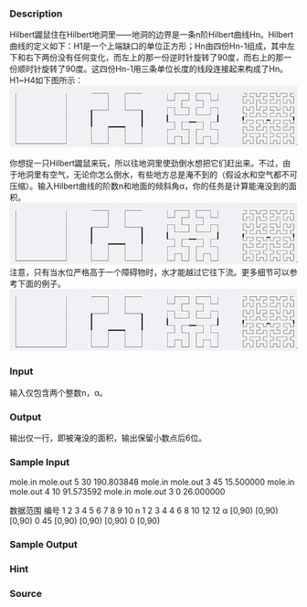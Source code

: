 
### Description
Hilbert鼹鼠住在Hilbert地洞里——地洞的边界是一条n阶Hilbert曲线Hn。Hilbert曲线的定义如下：H1是一个上端缺口的单位正方形；Hn由四份Hn-1组成，其中左下和右下两份没有任何变化，而左上的那一份逆时针旋转了90度，而右上的那一份顺时针旋转了90度。这四份Hn-1用三条单位长度的线段连接起来构成了Hn。H1~H4如下图所示：
![](/images/1817_1.jpg) 

你想捉一只Hilbert鼹鼠来玩，所以往地洞里使劲倒水想把它们赶出来。不过，由于地洞里有空气，无论你怎么倒水，有些地方总是淹不到的（假设水和空气都不可压缩）。输入Hilbert曲线的阶数n和地面的倾斜角α，你的任务是计算能淹没到的面积。
![](/images/1817_2.jpg)
注意，只有当水位严格高于一个障碍物时，水才能越过它往下流。更多细节可以参考下面的例子。
![](/images/1817_3.jpg)

### Input
输入仅包含两个整数n，α。


### Output
输出仅一行，即被淹没的面积，输出保留小数点后6位。


### Sample Input
mole.in	mole.out
5 30	190.803848
mole.in	mole.out
3 45	15.500000
mole.in	mole.out
4 10	91.573592
mole.in	mole.out
3 0	26.000000

数据范围
编号	1	2	3	4	5	6	7	8	9	10
n	1	2	3	4	4	6	8	10	12	12
α	[0,90)	[0,90)	[0,90)	0	45	[0,90)	[0,90)	[0,90)	0	[0,90)



### Sample Output

### Hint

### Source
